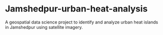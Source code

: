 # Jamshedpur-urban-heat-analysis
A geospatial data science project to identify and analyze urban heat islands in Jamshedpur using satellite imagery.
